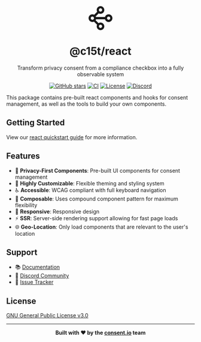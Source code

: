 <div align="center">
<svg width="64" height="64" viewBox="0 0 64 64" fill="none" xmlns="http://www.w3.org/2000/svg">
<path d="M32.0255 0.0450657C37.6311 0.0450657 42.1754 4.59956 42.1754 10.2178C42.1753 15.836 37.6311 20.3903 32.0255 20.3903C30.2776 20.3903 28.633 19.9475 27.197 19.1675L19.2057 27.1768C19.5384 27.7916 19.8064 28.4395 20.0056 29.1098H44.0459C45.2936 24.9078 49.1777 21.8436 53.7756 21.8436C59.3812 21.8436 63.9254 26.3981 63.9254 32.0163C63.9254 37.6345 59.3811 42.189 53.7756 42.189C49.1777 42.189 45.2938 39.1248 44.046 34.9228H20.0054C19.7434 35.8044 19.3626 36.6461 18.8738 37.4247L26.6293 45.1976C28.1924 44.2123 30.0425 43.6422 32.0255 43.6422C37.6311 43.6422 42.1754 48.1968 42.1754 53.815C42.1754 59.4332 37.6311 63.9875 32.0255 63.9875C26.4199 63.9875 21.8756 59.4332 21.8756 53.815C21.8756 52.3023 22.2051 50.8668 22.796 49.5765L14.5047 41.2665C13.2173 41.8586 11.7852 42.189 10.2759 42.189C4.67041 42.189 0.12612 37.6345 0.125977 32.0163C0.125977 26.3981 4.67041 21.8436 10.276 21.8436C12.0238 21.8436 13.6686 22.2864 15.1046 23.0664L23.0957 15.0573C22.3175 13.6181 21.8756 11.9696 21.8756 10.2178C21.8756 4.59956 26.4199 0.0450657 32.0255 0.0450657ZM32.0255 49.4552C29.6231 49.4552 27.6755 51.4072 27.6755 53.815C27.6755 56.2227 29.6231 58.1746 32.0255 58.1746C34.428 58.1746 36.3755 56.2227 36.3755 53.815C36.3755 51.4072 34.428 49.4552 32.0255 49.4552ZM10.276 27.6565C7.87356 27.6565 5.92587 29.6085 5.92587 32.0163C5.92587 34.4241 7.87356 36.3761 10.276 36.3761C12.6783 36.3761 14.6259 34.4241 14.6259 32.0163C14.6259 29.6086 12.6783 27.6565 10.276 27.6565ZM53.7756 27.6565C51.3751 27.6565 49.4285 29.6054 49.4255 32.0107L49.4256 32.0163L49.4255 32.0218C49.4285 34.4272 51.3751 36.3761 53.7756 36.3761C56.1779 36.3761 58.1255 34.4241 58.1255 32.0163C58.1255 29.6086 56.1779 27.6565 53.7756 27.6565ZM32.0255 5.85785C29.6231 5.85785 27.6755 7.80992 27.6755 10.2178C27.6755 12.6256 29.6232 14.5774 32.0255 14.5774C34.428 14.5774 36.3754 12.6255 36.3755 10.2178C36.3755 7.80992 34.428 5.85799 32.0255 5.85785Z" fill="currentColor"/>
</svg>
<h1>@c15t/react</h1>
 
  <p>Transform privacy consent from a compliance checkbox into a fully observable system</p>

  [![GitHub stars](https://img.shields.io/github/stars/c15t/c15t?style=flat-square)](https://github.com/c15t/c15t)
  [![CI](https://img.shields.io/github/actions/workflow/status/c15t/c15t/ci.yml?style=flat-square)](https://github.com/c15t/c15t/actions/workflows/ci.yml)
  [![License](https://img.shields.io/badge/license-GPL--3.0-blue.svg?style=flat-square)](LICENSE)
  [![Discord](https://img.shields.io/discord/1312171102268690493?style=flat-square)](https://c15t.com/discord)
</div>

This package contains pre-built react components and hooks for consent management, as well as the tools to build your own components.

## Getting Started

View our [react quickstart guide](https://c15t.com/docs/react/quickstart) for more information.

## Features

- 🎯 **Privacy-First Components**: Pre-built UI components for consent management
- 🎨 **Highly Customizable**: Flexible theming and styling system
- ♿ **Accessible**: WCAG compliant with full keyboard navigation
- 🔧 **Composable**: Uses compound component pattern for maximum flexibility
- 📱 **Responsive**: Responsive design
- ⚡ **SSR**: Server-side rendering support allowing for fast page loads
- 🌐 **Geo-Location**: Only load components that are relevant to the user's location


## Support

- 📚 [Documentation](https://c15t.com/)
- 💬 [Discord Community](https://c15t.com/discord)
- 🐛 [Issue Tracker](https://github.com/c15t/c15t/issues)

## License

[GNU General Public License v3.0](https://github.com/c15t/c15t/blob/main/LICENSE.md)

---

<div align="center">
  <strong>Built with ❤️ by the <a href="https://www.consent.io">consent.io</a> team</strong>
</div>
